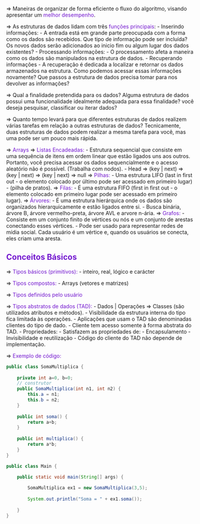 
=> Maneiras de organizar de forma eficiente o fluxo do algoritmo, visando apresentar um <span style="color:#7317cf">melhor desempenho</span>.

=> As estruturas de dados lidam com três <span style="color:#7317cf">funções principais</span>:
	- Inserindo informações:
		- A entrada está em grande parte preocupada com a forma como os dados são recebidos. Que tipo de informação pode ser incluída? Os novos dados serão adicionados ao inicio fim ou algum lugar dos dados existentes?
	- Processando informações:
		- O processamento afeta a maneira como os dados são manipulados na estrutura de dados.
	- Recuperando informações
		- A recuperação é dedicada a localizar e retornar os dados armazenados na estrutura. Como podemos acessar essas informações novamente? Que passos a estrutura de dados precisa tomar para nos devolver as informações?	

=> Qual a finalidade pretendida para os dados? Alguma estrutura de dados possui uma funcionalidade idealmente adequada para essa finalidade? você deseja pesquisar, classificar ou iterar dados?

=> Quanto tempo levará para que diferentes estruturas de dados realizem várias tarefas em relação a outras estruturas de dados? Tecnicamente, duas estruturas de dados podem realizar a mesma tarefa para você, mas uma pode ser um pouco mais rápida.
 
=> <span style="color:#7317cf">Arrays</span>
=> <span style="color:#7317cf">Listas Encadeadas:</span>
	- Estrutura sequencial que consiste em uma sequência de itens em ordem linear que estão ligados uns aos outros. Portanto, você precisa acessar os dados sequencialmente e o acesso aleatório não é possível. (Trabalha com nodos).
	- Head => (key | next) => (key | next) => (key | next) => null
=> <span style="color:#7317cf">Pilhas: </span>
	- Uma estrutura LIFO (last in first out - o elemento colocado por último pode ser acessado em primeiro lugar)
	- (pilha de pratos).
=> <span style="color:#7317cf">Filas: </span>
	 - É uma estrutura FIFO (first in first out - o elemento colocado em primeiro lugar pode ser acessado em primeiro lugar).
=> <span style="color:#7317cf">Árvores:</span>
	- É uma estrutura hierárquica onde os dados são organizados hierarquicamente e estão ligados entre si. 
	- Busca binária, árvore B, árvore vermelho-preta, árvore AVL e arvore n-ária.
=>  <span style="color:#7317cf">Grafos:</span>
	- Consiste em um conjunto finito de vértices ou nós e um conjunto de arestas conectando esses vértices.
	- Pode ser usado para representar redes de mídia social. Cada usuário é um vértice e, quando os usuários se conecta, eles criam uma aresta.

<h2 style="color:#7317cf"> Conceitos Básicos </h2>

=> <span style="color:#7317cf">Tipos básicos (primitivos):</span>
	- inteiro, real, lógico e carácter

=><span style="color:#7317cf"> Tipos compostos:</span>
	- Arrays (vetores e matrizes)

=> <span style="color:#7317cf">Tipos definidos pelo usuário</span>

=> <span style="color:#7317cf">Tipos abstratos de dados (TAD):</span>
	- Dados | Operações => Classes (são utilizados atributos e métodos).
	- Visibilidade da estrutura interna do tipo fica limitada às operações.
	- Aplicações que usam o TAD são denominadas clientes do tipo de dado.
	- Cliente tem acesso somente à forma abstrata do TAD.
	- Propriedades:
		- Satisfazem as propriedades de:
		- Encapsulamento
		- Invisibilidade e reutilização
	- Código do cliente do TAD não depende de implementação.


=> <span style="color:#7317cf">Exemplo de código:</span>
```java 
public class SomaMultiplica {
	
	private int a=0, b=0;
	// construtor
	public SomaMultiplica(int n1, int n2) {
		this.a = n1;
		this.b = n2;
	}
	
	public int soma() {
		return a+b;
	}
	
	public int multiplica() {
		return a*b;
	}
}
````

```java
public class Main {

	public static void main(String[] args) {
	
		SomaMultiplica ex1 = new SomaMultiplica(3,5);
		
		System.out.println("Soma = " + ex1.soma());
		
	}
}
```
